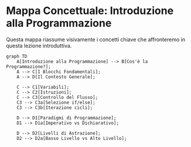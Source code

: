 # Mappa Concettuale: Introduzione alla Programmazione

Questa mappa riassume visivamente i concetti chiave che affronteremo in questa lezione introduttiva.

```mermaid
graph TD
    A[Introduzione alla Programmazione] --> B[Cos'è la Programmazione?];
    A --> C[I Blocchi Fondamentali];
    A --> D[Il Contesto Generale];

    C --> C1[Variabili];
    C --> C2[Istruzioni];
    C --> C3[Controllo del Flusso];
    C3 --> C3a[Selezione if/else];
    C3 --> C3b[Iterazione cicli];

    D --> D1[Paradigmi di Programmazione];
    D1 --> D1a[Imperativo vs Dichiarativo];
    
    D --> D2[Livelli di Astrazione];
    D2 --> D2a[Basso Livello vs Alto Livello];